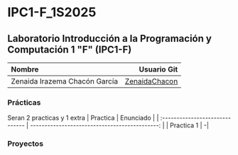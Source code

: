 # IPC1-F_1S2025
## Laboratorio Introducción a la Programación y Computación 1 "F" (IPC1-F)

| Nombre                          |                                   Usuario Git   |
| :------------------------------ |  ---------------------------------------------: |
| Zenaida Irazema Chacón García   | [ZenaidaChacon](https://github.com/ZenaidaChacon) |

### Prácticas
Seran 2 practicas y 1 extra
| Practica                          |                                   Enunciado  |
| :------------------------------ |  ---------------------------------------------: |
| Practica 1 | -|


### Proyectos


